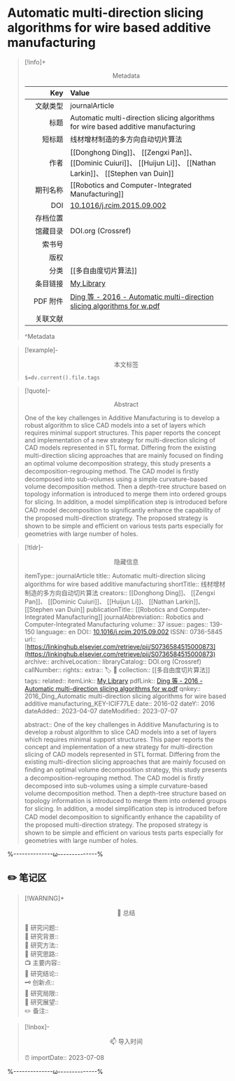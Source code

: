 # Automatic multi-direction slicing algorithms for wire based additive manufacturing
> [!info]+ <center>Metadata</center>
> 
> |<div style="width: 5em">Key</div>|Value|
> |--:|:--|
> |文献类型|journalArticle|
> |标题|Automatic multi-direction slicing algorithms for wire based additive manufacturing|
> |短标题|线材增材制造的多方向自动切片算法|
> |作者|[[Donghong Ding]]、 [[Zengxi Pan]]、 [[Dominic Cuiuri]]、 [[Huijun Li]]、 [[Nathan Larkin]]、 [[Stephen van Duin]]|
> |期刊名称|[[Robotics and Computer-Integrated Manufacturing]]|
> |DOI|[10.1016/j.rcim.2015.09.002](https://doi.org/10.1016/j.rcim.2015.09.002)|
> |存档位置||
> |馆藏目录|DOI.org (Crossref)|
> |索书号||
> |版权||
> |分类|[[多自由度切片算法]]|
> |条目链接|[My Library](zotero://select/library/items/ICIF77LE)|
> |PDF 附件|[Ding 等 - 2016 - Automatic multi-direction slicing algorithms for w.pdf](zotero://open-pdf/library/items/32JEMNK9)|
> |关联文献||
> ^Metadata

> [!example]- <center>本文标签</center>
> 
> `$=dv.current().file.tags`

> [!quote]- <center>Abstract</center>
> 
> One of the key challenges in Additive Manufacturing is to develop a robust algorithm to slice CAD models into a set of layers which requires minimal support structures. This paper reports the concept and implementation of a new strategy for multi-direction slicing of CAD models represented in STL format. Differing from the existing multi-direction slicing approaches that are mainly focused on ﬁnding an optimal volume decomposition strategy, this study presents a decomposition-regrouping method. The CAD model is ﬁrstly decomposed into sub-volumes using a simple curvature-based volume decomposition method. Then a depth-tree structure based on topology information is introduced to merge them into ordered groups for slicing. In addition, a model simpliﬁcation step is introduced before CAD model decomposition to signiﬁcantly enhance the capability of the proposed multi-direction strategy. The proposed strategy is shown to be simple and efﬁcient on various tests parts especially for geometries with large number of holes.

> [!tldr]- <center>隐藏信息</center>
> 
> itemType:: journalArticle
> title:: Automatic multi-direction slicing algorithms for wire based additive manufacturing
> shortTitle:: 线材增材制造的多方向自动切片算法
> creators:: [[Donghong Ding]]、 [[Zengxi Pan]]、 [[Dominic Cuiuri]]、 [[Huijun Li]]、 [[Nathan Larkin]]、 [[Stephen van Duin]]
> publicationTitle:: [[Robotics and Computer-Integrated Manufacturing]]
> journalAbbreviation:: Robotics and Computer-Integrated Manufacturing
> volume:: 37
> issue:: 
> pages:: 139-150
> language:: en
> DOI:: [10.1016/j.rcim.2015.09.002](https://doi.org/10.1016/j.rcim.2015.09.002)
> ISSN:: 0736-5845
> url:: [https://linkinghub.elsevier.com/retrieve/pii/S0736584515000873](https://linkinghub.elsevier.com/retrieve/pii/S0736584515000873)
> archive:: 
> archiveLocation:: 
> libraryCatalog:: DOI.org (Crossref)
> callNumber:: 
> rights:: 
> extra:: 🏷️ 📒
> collection:: [[多自由度切片算法]]
> tags:: 
> related:: 
> itemLink:: [My Library](zotero://select/library/items/ICIF77LE)
> pdfLink:: [Ding 等 - 2016 - Automatic multi-direction slicing algorithms for w.pdf](zotero://open-pdf/library/items/32JEMNK9)
> qnkey:: 2016_Ding_Automatic multi-direction slicing algorithms for wire based additive manufacturing_KEY-ICIF77LE
> date:: 2016-02
> dateY:: 2016
> dateAdded:: 2023-04-07
> dateModified:: 2023-07-07
> 
> abstract:: One of the key challenges in Additive Manufacturing is to develop a robust algorithm to slice CAD models into a set of layers which requires minimal support structures. This paper reports the concept and implementation of a new strategy for multi-direction slicing of CAD models represented in STL format. Differing from the existing multi-direction slicing approaches that are mainly focused on ﬁnding an optimal volume decomposition strategy, this study presents a decomposition-regrouping method. The CAD model is ﬁrstly decomposed into sub-volumes using a simple curvature-based volume decomposition method. Then a depth-tree structure based on topology information is introduced to merge them into ordered groups for slicing. In addition, a model simpliﬁcation step is introduced before CAD model decomposition to signiﬁcantly enhance the capability of the proposed multi-direction strategy. The proposed strategy is shown to be simple and efﬁcient on various tests parts especially for geometries with large number of holes.


%--------------ω--------------%

## ✏️ 笔记区

> [!WARNING]+ <center>🐣 总结</center>  
>
>🎯 研究问题::  
>🔎 研究背景::  
>🚀 研究方法::  
>🐔 研究思路::  
>📺 主要内容::  
>🎉 研究结论::  
>🗝️ 创新点::  
>💩 研究局限::  
>🐾 研究展望::  
>✏️ 备注::  

> [!inbox]- <center>📫 导入时间</center>
>
> ⏰ importDate:: 2023-07-08

%--------------ω--------------%